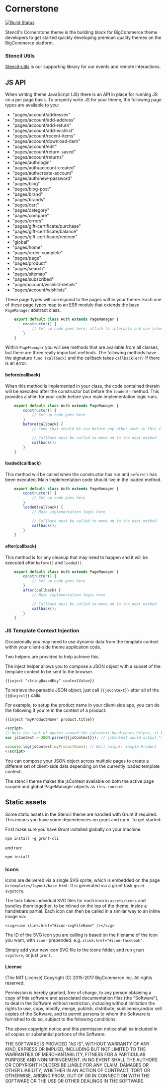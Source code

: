 # Cornerstone
[![Build Status](https://travis-ci.org/bigcommerce/cornerstone.svg?branch=master)](https://travis-ci.org/bigcommerce/cornerstone)

Stencil's Cornerstone theme is the building block for BigCommerce theme developers to get started quickly developing premium quality themes on the BigCommerce platform.

### Stencil Utils
[Stencil-utils](https://github.com/bigcommerce/stencil-utils) is our supporting library for our events and remote interactions.

## JS API
When writing theme JavaScript (JS) there is an API in place for running JS on a per page basis. To properly write JS for your theme, the following page types are available to you:

* "pages/account/addresses"
* "pages/account/add-address"
* "pages/account/add-return"
* "pages/account/add-wishlist"
* "pages/account/recent-items"
* "pages/account/download-item"
* "pages/account/edit"
* "pages/account/return-saved"
* "pages/account/returns"
* "pages/auth/login"
* "pages/auth/account-created"
* "pages/auth/create-account"
* "pages/auth/new-password"
* "pages/blog"
* "pages/blog-post"
* "pages/brand"
* "pages/brands"
* "pages/cart"
* "pages/category"
* "pages/compare"
* "pages/errors"
* "pages/gift-certificate/purchase"
* "pages/gift-certificate/balance"
* "pages/gift-certificate/redeem"
* "global"
* "pages/home"
* "pages/order-complete"
* "pages/page"
* "pages/product"
* "pages/search"
* "pages/sitemap"
* "pages/subscribed"
* "page/account/wishlist-details"
* "pages/account/wishlists"

These page types will correspond to the pages within your theme. Each one of these page types map to an ES6 module that extends the base `PageManager` abstract class.

```javascript
    export default class Auth extends PageManager {
        constructor() {
            // Set up code goes here; attach to internals and use internals as you would 'this'
        }
    }
```

Within `PageManager` you will see methods that are available from all classes, but there are three really important methods. The following methods have the signature `func (callback)` and the callback takes `callback(err)` if there is an error.

#### before(callback)
When this method is implemented in your class, the code contained therein will be executed after the constructor but before the `loaded()` method. This provides a shim for your code before your main implementation logic runs.

```javascript
    export default class Auth extends PageManager {
        constructor() {
            // Set up code goes here
        }
        before(callback) {
            // Code that should be run before any other code in this class

            // Callback must be called to move on to the next method
            callback();
        }
    }
```

#### loaded(callback)
This method will be called when the constructor has run and `before()` has been executed. Main implementation code should live in the loaded method.

```javascript
    export default class Auth extends PageManager {
        constructor() {
            // Set up code goes here
        }
        loaded(callback) {
            // Main implementation logic here

            // Callback must be called to move on to the next method
            callback();
        }
    }
```

#### after(callback)
This method is for any cleanup that may need to happen and it will be executed after `before()` and `loaded()`.

```javascript
    export default class Auth extends PageManager {
        constructor() {
            // Set up code goes here
        }
        after(callback) {
            // Main implementation logic here

            // Callback must be called to move on to the next method
            callback();
        }
    }
```

### JS Template Context Injection
Occasionally you may need to use dynamic data from the template context within your client-side theme application code.

Two helpers are provided to help achieve this.

The inject helper allows you to compose a JSON object with a subset of the template context to be sent to the browser.

```
{{inject "stringBasedKey" contextValue}}
```

To retrieve the parsable JSON object, just call `{{jsContext}}` after all of the `{{@inject}}` calls.

For example, to setup the product name in your client-side app, you can do the following if you're in the context of a product:

```html
{{inject "myProductName" product.title}}

<script>
// Note the lack of quotes around the jsContext handlebars helper, it becomes a string automatically.
var jsContext = JSON.parse({{jsContext}}); // jsContext would output "{\"myProductName\": \"Sample Product\"}" which can feed directly into your JavaScript

console.log(jsContext.myProductName); // Will output: Sample Product
</script>
```

You can compose your JSON object across multiple pages to create a different set of client-side data depending on the currently loaded template context.

The stencil theme makes the jsContext available on both the active page scoped and global PageManager objects as `this.context`.


## Static assets
Some static assets in the Stencil theme are handled with Grunt if required. This
means you have some dependencies on grunt and npm. To get started:

First make sure you have Grunt installed globally on your machine:

```
npm install -g grunt-cli
```

and run:

```
npm install
```

### Icons
Icons are delivered via a single SVG sprite, which is embedded on the page in
`templates/layout/base.html`. It is generated via a grunt task `grunt svgstore`.

The task takes individual SVG files for each icon in `assets/icons` and bundles
them together, to be inlined on the top of the theme, inside a handlebars partial.
Each icon can then be called in a similar way to an inline image via:

```
<svg><use xlink:href="#icon-svgFileName" /></svg>
```

The ID of the SVG icon you are calling is based on the filename of the icon you want,
with `icon-` prepended. e.g. `xlink:href="#icon-facebook"`.

Simply add your new icon SVG file to the icons folder, and run `grunt svgstore`,
or just `grunt`.

#### License

(The MIT License)
Copyright (C) 2015-2017 BigCommerce Inc.
All rights reserved.

Permission is hereby granted, free of charge, to any person obtaining a copy of this software and associated documentation files (the "Software"), to deal in the Software without restriction, including without limitation the rights to use, copy, modify, merge, publish, distribute, sublicense,and/or sell copies of the Software, and to permit persons to whom the Software is furnished to do so, subject to the following conditions:

The above copyright notice and this permission notice shall be included in all copies or substantial portions of the Software.

THE SOFTWARE IS PROVIDED "AS IS", WITHOUT WARRANTY OF ANY KIND, EXPRESS OR IMPLIED, INCLUDING BUT NOT LIMITED TO THE WARRANTIES OF MERCHANTABILITY, FITNESS FOR A PARTICULAR PURPOSE AND NONINFRINGEMENT. IN NO EVENT SHALL THE AUTHORS OR COPYRIGHT HOLDERS BE LIABLE FOR ANY CLAIM, DAMAGES OR OTHER LIABILITY, WHETHER IN AN ACTION OF CONTRACT, TORT OR OTHERWISE, ARISING FROM, OUT OF OR IN CONNECTION WITH THE SOFTWARE OR THE USE OR OTHER DEALINGS IN THE SOFTWARE.
